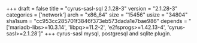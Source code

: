 +++
draft = false
title = "cyrus-sasl-sql 2.1.28-3"
version = "2.1.28-3"
categories = ['network']
arch = "x86_64"
size = "15456"
usize = "34804"
sha1sum = "cc953cc285701f3846f373eb573dada1e7bae986"
depends = "['mariadb-libs>=10.3.14', 'libpq>=11.2-2', 'e2fsprogs>=1.42.13-4', 'cyrus-sasl>=2.1.28']"
+++
cyrus-sasl mysql, postgresql and sqlite plugin.